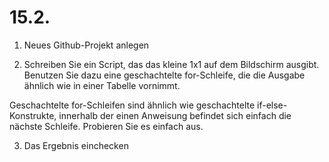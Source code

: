 # 15.2.

1. Neues Github-Projekt anlegen

2. Schreiben Sie ein Script, das das kleine 1x1 auf dem Bildschirm
ausgibt. Benutzen Sie dazu eine geschachtelte for-Schleife, die
die Ausgabe ähnlich wie in einer Tabelle vornimmt.

Geschachtelte for-Schleifen sind ähnlich wie geschachtelte if-else-Konstrukte,
innerhalb der einen Anweisung befindet sich einfach die nächste Schleife.
Probieren Sie es einfach aus.

3. Das Ergebnis einchecken
